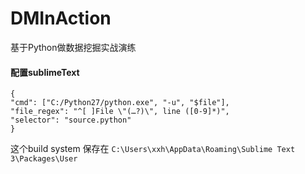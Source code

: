 # DMInAction
基于Python做数据挖掘实战演练


#### 配置sublimeText

```
{ 
"cmd": ["C:/Python27/python.exe", "-u", "$file"], 
"file_regex": "^[ ]File \"(…?)\", line ([0-9]*)", 
"selector": "source.python" 
}
```

这个build system 保存在 `C:\Users\xxh\AppData\Roaming\Sublime Text 3\Packages\User`